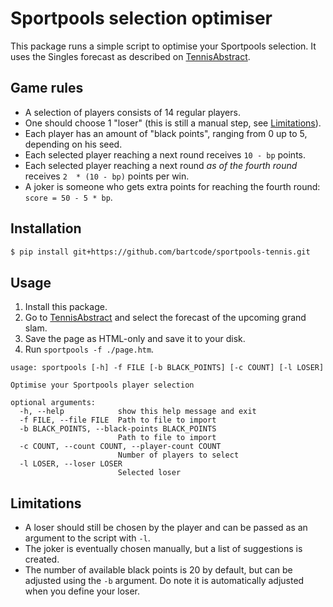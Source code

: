 # Sportpools selection optimiser
This package runs a simple script to optimise your Sportpools selection. It uses the Singles forecast as
described on [TennisAbstract](https://tennisabstract.com/).

## Game rules
- A selection of players consists of 14 regular players.
- One should choose 1 "loser" (this is still a manual step, see [Limitations](#Limitations)).
- Each player has an amount of "black points", ranging from 0 up to 5, depending on his seed.
- Each selected player reaching a next round receives `10 - bp` points.
- Each selected player reaching a next round _as of the fourth round_ receives `2  * (10 - bp)` points per win.
- A joker is someone who gets extra points for reaching the fourth round: `score = 50 - 5 * bp`.

## Installation
```bash
$ pip install git+https://github.com/bartcode/sportpools-tennis.git
```

## Usage
1. Install this package.
2. Go to [TennisAbstract](https://tennisabstract.com/) and select the forecast of the upcoming grand slam.
3. Save the page as HTML-only and save it to your disk.
4. Run `sportpools -f ./page.htm`.
```text
usage: sportpools [-h] -f FILE [-b BLACK_POINTS] [-c COUNT] [-l LOSER]

Optimise your Sportpools player selection

optional arguments:
  -h, --help            show this help message and exit
  -f FILE, --file FILE  Path to file to import
  -b BLACK_POINTS, --black-points BLACK_POINTS
                        Path to file to import
  -c COUNT, --count COUNT, --player-count COUNT
                        Number of players to select
  -l LOSER, --loser LOSER
                        Selected loser
```

## Limitations
- A loser should still be chosen by the player and can be passed as an argument to the script with `-l`.
- The joker is eventually chosen manually, but a list of suggestions is created.
- The number of available black points is 20 by default, but can be adjusted using the `-b` argument.
  Do note it is automatically adjusted when you define your loser.
